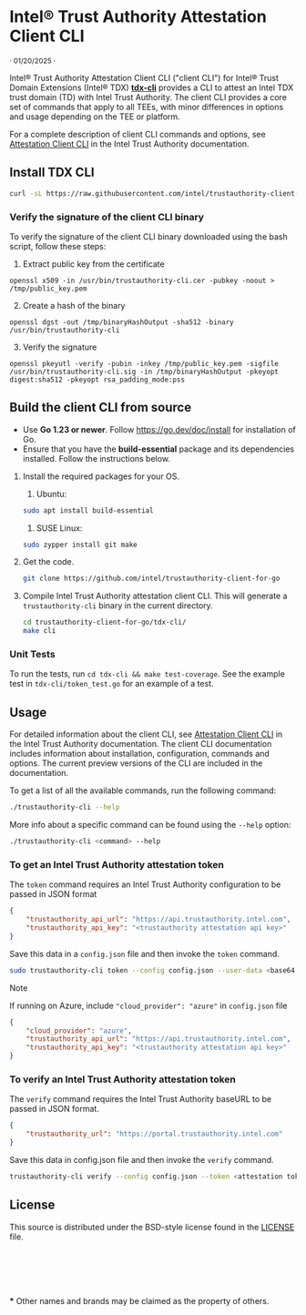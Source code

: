 # Intel® Trust Authority Attestation Client CLI

<p style="font-size: 0.875em;">· 01/20/2025 ·</p>

Intel® Trust Authority Attestation Client CLI ("client CLI") for Intel® Trust Domain Extensions (Intel® TDX) [**tdx-cli**](./tdx-cli) provides a CLI to attest an Intel TDX trust domain (TD) with Intel Trust Authority. The client CLI provides a core set of commands that apply to all TEEs, with minor differences in options and usage depending on the TEE or platform.

For a complete description of client CLI commands and options, see [Attestation Client CLI](https://docs.trustauthority.intel.com/main/articles/integrate-go-tdx-cli.html) in the Intel Trust Authority documentation.

## Install TDX CLI
   ```sh
   curl -sL https://raw.githubusercontent.com/intel/trustauthority-client-for-go/main/release/install-tdx-cli.sh | sudo bash -
   ```

### Verify the signature of the client CLI binary

To verify the signature of the client CLI binary downloaded using the bash script, follow these steps:

1. Extract public key from the certificate
```
openssl x509 -in /usr/bin/trustauthority-cli.cer -pubkey -noout > /tmp/public_key.pem
```

2. Create a hash of the binary
```
openssl dgst -out /tmp/binaryHashOutput -sha512 -binary /usr/bin/trustauthority-cli
```

3. Verify the signature 
```
openssl pkeyutl -verify -pubin -inkey /tmp/public_key.pem -sigfile /usr/bin/trustauthority-cli.sig -in /tmp/binaryHashOutput -pkeyopt digest:sha512 -pkeyopt rsa_padding_mode:pss
```

## Build the client CLI from source

- Use **Go 1.23 or newer**. Follow https://go.dev/doc/install for installation of Go.
- Ensure that you have the **build-essential** package and its dependencies installed. Follow the instructions below.


1. Install the required packages for your OS.
    1. Ubuntu:
    ```sh
    sudo apt install build-essential
    ```
    1. SUSE Linux:
    ```sh
    sudo zypper install git make
    ```

1. Get the code.
    ```sh
    git clone https://github.com/intel/trustauthority-client-for-go
    ```

1. Compile Intel Trust Authority attestation client CLI. This will generate a `trustauthority-cli` binary in the current directory.

    ```sh
    cd trustauthority-client-for-go/tdx-cli/
    make cli
    ```

### Unit Tests

To run the tests, run `cd tdx-cli && make test-coverage`. See the example test in `tdx-cli/token_test.go` for an example of a test.

## Usage

For detailed information about the client CLI, see [Attestation Client CLI](https://docs.trustauthority.intel.com/main/articles/integrate-go-tdx-cli.html) in the Intel Trust Authority documentation. The client CLI documentation includes information about installation, configuration, commands and options. The current preview versions of the CLI are included in the documentation. 

To get a list of all the available commands, run the following command:

```sh
./trustauthority-cli --help
```
More info about a specific command can be found using the `--help` option:

```sh
./trustauthority-cli <command> --help
```

### To get an Intel Trust Authority attestation token

The `token` command requires an Intel Trust Authority configuration to be passed in JSON format

```json
{
    "trustauthority_api_url": "https://api.trustauthority.intel.com",
    "trustauthority_api_key": "<trustauthority attestation api key>"
}
```
Save this data in a `config.json` file and then invoke the `token` command.

```sh
sudo trustauthority-cli token --config config.json --user-data <base64 encoded userdata> --no-eventlog
```
> [!NOTE]
> If running on Azure, include `"cloud_provider": "azure"` in `config.json` file
```json
{
    "cloud_provider": "azure",
    "trustauthority_api_url": "https://api.trustauthority.intel.com",
    "trustauthority_api_key": "<trustauthority attestation api key>"
}
```

### To verify an Intel Trust Authority attestation token

The `verify` command requires the Intel Trust Authority baseURL to be passed in JSON format.

```json
{
    "trustauthority_url": "https://portal.trustauthority.intel.com"
}
```
Save this data in config.json file and then invoke the `verify` command.

```sh
trustauthority-cli verify --config config.json --token <attestation token in JWT format>
```

## License

This source is distributed under the BSD-style license found in the [LICENSE](../LICENSE)
file.

<br><br>
---
**\*** Other names and brands may be claimed as the property of others.
